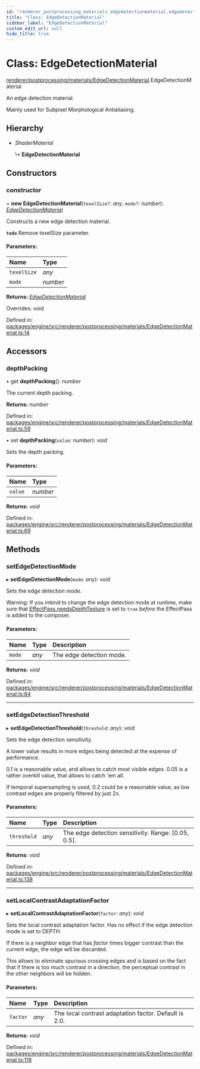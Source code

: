 ```yaml
---
id: "renderer_postprocessing_materials_edgedetectionmaterial.edgedetectionmaterial"
title: "Class: EdgeDetectionMaterial"
sidebar_label: "EdgeDetectionMaterial"
custom_edit_url: null
hide_title: true
---
```


# Class: EdgeDetectionMaterial

[renderer/postprocessing/materials/EdgeDetectionMaterial](../modules/renderer_postprocessing_materials_edgedetectionmaterial.md).EdgeDetectionMaterial

An edge detection material.

Mainly used for Subpixel Morphological Antialiasing.

## Hierarchy

* *ShaderMaterial*

  ↳ **EdgeDetectionMaterial**

## Constructors

### constructor

\+ **new EdgeDetectionMaterial**(`texelSize?`: *any*, `mode?`: *number*): [*EdgeDetectionMaterial*](renderer_postprocessing_materials_edgedetectionmaterial.edgedetectionmaterial.md)

Constructs a new edge detection material.

**`todo`** Remove texelSize parameter.

#### Parameters:

Name | Type |
:------ | :------ |
`texelSize` | *any* |
`mode` | *number* |

**Returns:** [*EdgeDetectionMaterial*](renderer_postprocessing_materials_edgedetectionmaterial.edgedetectionmaterial.md)

Overrides: void

Defined in: [packages/engine/src/renderer/postprocessing/materials/EdgeDetectionMaterial.ts:14](https://github.com/xr3ngine/xr3ngine/blob/716a06460/packages/engine/src/renderer/postprocessing/materials/EdgeDetectionMaterial.ts#L14)

## Accessors

### depthPacking

• get **depthPacking**(): *number*

The current depth packing.

**Returns:** *number*

Defined in: [packages/engine/src/renderer/postprocessing/materials/EdgeDetectionMaterial.ts:59](https://github.com/xr3ngine/xr3ngine/blob/716a06460/packages/engine/src/renderer/postprocessing/materials/EdgeDetectionMaterial.ts#L59)

• set **depthPacking**(`value`: *number*): *void*

Sets the depth packing.

#### Parameters:

Name | Type |
:------ | :------ |
`value` | *number* |

**Returns:** *void*

Defined in: [packages/engine/src/renderer/postprocessing/materials/EdgeDetectionMaterial.ts:69](https://github.com/xr3ngine/xr3ngine/blob/716a06460/packages/engine/src/renderer/postprocessing/materials/EdgeDetectionMaterial.ts#L69)

## Methods

### setEdgeDetectionMode

▸ **setEdgeDetectionMode**(`mode`: *any*): *void*

Sets the edge detection mode.

Warning: If you intend to change the edge detection mode at runtime, make
sure that [EffectPass.needsDepthTexture](renderer_postprocessing_passes_effectpass.effectpass.md#needsdepthtexture) is set to `true` _before_
the EffectPass is added to the composer.

#### Parameters:

Name | Type | Description |
:------ | :------ | :------ |
`mode` | *any* | The edge detection mode.    |

**Returns:** *void*

Defined in: [packages/engine/src/renderer/postprocessing/materials/EdgeDetectionMaterial.ts:84](https://github.com/xr3ngine/xr3ngine/blob/716a06460/packages/engine/src/renderer/postprocessing/materials/EdgeDetectionMaterial.ts#L84)

___

### setEdgeDetectionThreshold

▸ **setEdgeDetectionThreshold**(`threshold`: *any*): *void*

Sets the edge detection sensitivity.

A lower value results in more edges being detected at the expense of
performance.

0.1 is a reasonable value, and allows to catch most visible edges.
0.05 is a rather overkill value, that allows to catch 'em all.

If temporal supersampling is used, 0.2 could be a reasonable value, as low
contrast edges are properly filtered by just 2x.

#### Parameters:

Name | Type | Description |
:------ | :------ | :------ |
`threshold` | *any* | The edge detection sensitivity. Range: [0.05, 0.5].    |

**Returns:** *void*

Defined in: [packages/engine/src/renderer/postprocessing/materials/EdgeDetectionMaterial.ts:138](https://github.com/xr3ngine/xr3ngine/blob/716a06460/packages/engine/src/renderer/postprocessing/materials/EdgeDetectionMaterial.ts#L138)

___

### setLocalContrastAdaptationFactor

▸ **setLocalContrastAdaptationFactor**(`factor`: *any*): *void*

Sets the local contrast adaptation factor. Has no effect if the edge
detection mode is set to DEPTH.

If there is a neighbor edge that has _factor_ times bigger contrast than
the current edge, the edge will be discarded.

This allows to eliminate spurious crossing edges and is based on the fact
that if there is too much contrast in a direction, the perceptual contrast
in the other neighbors will be hidden.

#### Parameters:

Name | Type | Description |
:------ | :------ | :------ |
`factor` | *any* | The local contrast adaptation factor. Default is 2.0.    |

**Returns:** *void*

Defined in: [packages/engine/src/renderer/postprocessing/materials/EdgeDetectionMaterial.ts:118](https://github.com/xr3ngine/xr3ngine/blob/716a06460/packages/engine/src/renderer/postprocessing/materials/EdgeDetectionMaterial.ts#L118)
